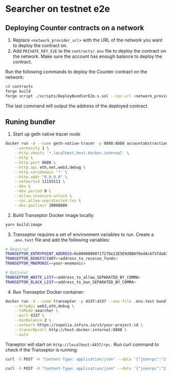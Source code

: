 # Searcher on testnet e2e

## Deploying Counter contracts on a network

1. Replace `<network_provider_url>` with the URL of the network you want to deploy the contract on.
2. Add `PRIVATE_KEY_E2E` to the `contracts/.env` file to deploy the contract on the network. Make sure the account has enough balance to deploy the contract.

Run the following commands to deploy the Counter contract on the network:
```bash
cd contracts
forge build
forge script ./scripts/DeployBundlerE2e.s.sol --rpc-url <network_provider_url> --broadcast
```

The last command will output the address of the deployed contract.


## Runing bundler

1. Start up geth native tracer node
```bash
docker run -d --name geth-native-tracer -p 8888:8888 accountabstraction/geth-native-tracer \
    --verbosity 1 \
    --http.vhosts '*,localhost,host.docker.internal' \
    --http \
    --http.port 8888 \
    --http.api eth,net,web3,debug \
    --http.corsdomain '*' \
    --http.addr "0.0.0.0" \
    --networkid 11155111 \
    --dev \
    --dev.period 0 \
    --allow-insecure-unlock \
    --rpc.allow-unprotected-txs \
    --dev.gaslimit 20000000
```

2. Build Transeptor Docker image locally:
```bash
yarn build:image
```

3. Transeptor requires a set of environment variables to run. Create a `.env.test` file and add the following variables:
```bash
# Required
TRANSEPTOR_ENTRYPOINT_ADDRESS=0x0000000071727De22E5E9d8BAf0edAc6f37da032
TRANSEPTOR_BENEFICIARY=<address_to_receive_funds>
TRANSEPTOR_MNEMONIC=<your-mnemonic>

# Optional
TRANSEPTOR_WHITE_LIST=<address_to_allow_SEPARATED_BY_COMMA>
TRANSEPTOR_BLACK_LIST=<address_to_ban_SEPARATED_BY_COMMA>
```

4. Run Transeptor Docker container:
```bash
docker run -d --name transeptor -p 4337:4337 --env-file .env.test bundler-typescript:v-local \
    --httpApi web3,eth,debug \
    --txMode searcher \
    --port 4337 \
    --minBalance 2 \
    --network https://sepolia.infura.io/v3/your-project-id \
    --tracerRpcUrl http://host.docker.internal:8888 \
    --auto
```

Traneptor will start on `http://localhost:4437/rpc.` Run curl command to check if the Transeptor is running:

```bash
curl -X POST -H "Content-Type: application/json" --data '{"jsonrpc":"2.0","method":"web3_clientVersion","params":[],"id":67}' http://localhost:4337/rpc
```

```bash
curl -X POST -H "Content-Type: application/json" --data '{"jsonrpc":"2.0","method":"eth_chainId","params":[],"id":67}' http://localhost:4337/rpc
```